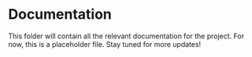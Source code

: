 # Documentation

This folder will contain all the relevant documentation for the project. For now, this is a placeholder file. Stay tuned for more updates!